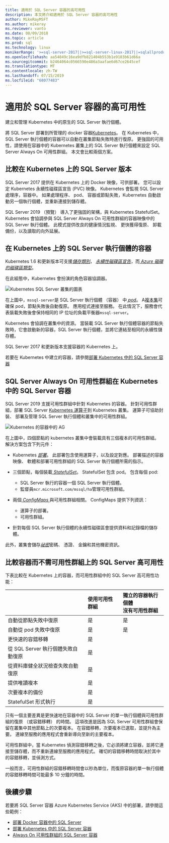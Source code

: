 ```yaml
---
title: 適用於 SQL Server 容器的高可用性
description: 本文將介紹適用於 SQL Server 容器的高可用性
author: MikeRayMSFT
ms.author: mikeray
ms.reviewer: vanto
ms.date: 08/09/2018
ms.topic: article
ms.prod: sql
ms.technology: linux
monikerRange: '>=sql-server-2017||>=sql-server-linux-2017||=sqlallproducts-allversions'
ms.openlocfilehash: aa54849c16ea9dfb821404b553b1e9183b61d66a
ms.sourcegitcommit: b2464064c0566590e486a3aafae6d67ce2645cef
ms.translationtype: MT
ms.contentlocale: zh-TW
ms.lasthandoff: 07/15/2019
ms.locfileid: "68077483"
---
```

# <a name="high-availability-for-sql-server-containers"></a>適用於 SQL Server 容器的高可用性

建立和管理 Kubernetes 中的原生的 SQL Server 執行個體。

將 SQL Server 部署到所管理的 docker 容器[Kubernetes](https://kubernetes.io/)。 在 Kubernetes 中，SQL Server 執行個體的容器可以自動在叢集節點失敗時進行復原。 更強固的可用性，請使用在容器中的 Kubernetes 叢集上的 SQL Server 執行個體來設定 SQL Server Always On 可用性群組。 本文會比較兩個方案。

## <a name="compare-sql-server-versions-on-kubernetes"></a>比較在 Kubernetes 上的 SQL Server 版本

SQL Server 2017 提供在 Kubernetes 上的 Docker 映像，可供部署。 您可以設定 Kubernetes 永續性磁碟區宣告 (PVC) 映像。 Kubernetes 會監視 SQL Server 處理序，容器中。 如果處理程序、 pod、 容器或節點失敗，Kubernetes 自動啟動另一個執行個體，並重新連接到儲存體。

SQL Server 2019 （預覽） 導入了更強固的架構，與 Kubernetes StatefulSet。 Kubernetes 會協調參與 SQL Server Always On 可用性群組的容器映像中的 SQL Server 執行個體。 此模式提供改良的健康情況監視、 更快獲得復原、 卸載備份，以及讀取的向外延展。  

## <a name="container-with-sql-server-instance-on-kubernetes"></a>在 Kubernetes 上的 SQL Server 執行個體的容器

Kubernetes 1.6 和更新版本可支援[*儲存類別*](https://kubernetes.io/docs/concepts/storage/storage-classes/)， [*永續性磁碟區宣告*](https://kubernetes.io/docs/concepts/storage/storage-classes/#persistentvolumeclaims)，而[ *Azure 磁碟的磁碟區類型*](https://github.com/kubernetes/examples/tree/master/staging/volumes/azure_disk)。 

在此組態中，Kubernetes 會扮演的角色容器協調器。 

![Kubernetes SQL Server 叢集的圖表](media/tutorial-sql-server-containers-kubernetes/kubernetes-sql.png)

在上圖中，`mssql-server`是 SQL Server 執行個體 （容器） 中[ *pod*](https://kubernetes.io/docs/concepts/workloads/pods/pod/)。 A[複本集](https://kubernetes.io/docs/concepts/workloads/controllers/replicaset/)可確保 pod，節點失敗後自動復原。 應用程式連接至服務。 在此情況下，服務會代表裝載失敗後會保持相同的 IP 位址的負載平衡器`mssql-server`。

Kubernetes 會協調在叢集中的資源。 當裝載 SQL Server 執行個體容器的節點失敗時，它會啟動新的容器，SQL Server 執行個體，並將它連結至相同的永續性儲存體。

SQL Server 2017 和更新版本支援容器的 Kubernetes 上。

若要在 Kubernetes 中建立的容器，請參閱[部署 Kubernetes 中的 SQL Server 容器](tutorial-sql-server-containers-kubernetes.md)

## <a name="a-sql-server-always-on-availability-group-on-sql-server-containers-in-kubernetes"></a>SQL Server Always On 可用性群組在 Kubernetes 中的 SQL Server 容器

SQL Server 2019 支援可用性群組中針對 Kubernetes 的容器。 針對可用性群組，部署 SQL Server [Kubernetes 運算子](https://coreos.com/blog/introducing-operators.html)到 Kubernetes 叢集。 運算子可協助封裝、 部署及管理 SQL Server 執行個體和叢集中的可用性群組。

![Kubernetes 的容器中的 AG](media/tutorial-sql-server-ag-containers-kubernetes/KubernetesCluster.png)

在上圖中，四個節點的 kubernetes 叢集中會裝載具有三個複本的可用性群組。 解決方案包含下列元件：

* Kubernetes [*部署*](https://kubernetes.io/docs/concepts/workloads/controllers/deployment/)。 此部署包含使用運算子，以及設定對應。 部署描述的容器映像、 軟體和部署可用性群組的 SQL Server 執行個體所需的指示。

* 三個節點，每個裝載[ *StatefulSet*](https://kubernetes.io/docs/concepts/workloads/controllers/statefulset/)。 StatefulSet 包含 pod。 包含每個 pod:
  * SQL Server 執行的容器一個 SQL Server 執行個體。
  * 監督員`mcr.microsoft.com/mssql/ha`管理可用性群組。

* 兩個[ *ConfigMaps* ](https://kubernetes.io/docs/tasks/configure-pod-container/configure-pod-configmap/)與可用性群組相關。 ConfigMaps 提供下列資訊：
  * 運算子的部署。
  * 可用性群組。

 * 針對每個 SQL Server 執行個體的永續性磁碟區會提供資料和記錄檔的儲存體。

此外，叢集會儲存[*祕密*](https://kubernetes.io/docs/concepts/configuration/secret/)密碼、 憑證、 金鑰和其他機密資訊。

## <a name="compare-sql-server-high-availability-on-containers-with-and-without-the-availability-group"></a>比較容器而不需可用性群組上的 SQL Server 高可用性

下表比較在 Kubernetes 上的容器，而可用性群組中的 SQL Server 高可用性功能：

| |使用可用性群組 | 獨立的容器執行個體<br/> 沒有可用性群組
|:------|:------|:------
|自動從節點失敗中復原 | 是 | 是
|自動從 pod 失敗中復原 | 是 | 是
|更快速的容錯移轉 |是 |
|從 SQL Server 執行個體失敗自動復原 | 是 | 
|從資料庫健全狀況檢查失敗自動復原 | 是 | 
|提供唯讀複本 | 是 |
|次要複本的備份 | 是 | 
|StatefulSet 形式執行 | 是 | 

只有一個主要差異是更快速地在容器中的 SQL Server 的單一執行個體與可用性群組的復原 （或容錯移轉） 的時間。 這項改進是因為 SQL Server 可用性群組會保留在叢集中其他節點上的次要複本。 在容錯移轉，次要複本已選取，並提升為主要。 連線至服務的應用程式會重新導向至新的主要複本。

可用性群組中，當 Kubernetes 偵測容錯移轉之後，它必須將建立容器，並將它連接至儲存體，而不重新連線至服務的應用程式。 確切的容錯移轉時間取決於其中的容錯移轉，並偵測方式。 

一般而言，可用性群組的容錯移轉時間會以秒為單位，而復原容器的單一執行個體的容錯移轉時間可能最多 10 分鐘的時間。

## <a name="next-steps"></a>後續步驟

若要將 SQL Server 容器 Azure Kubernetes Service (AKS) 中的部署，請參閱這些範例：

* [部署 Docker 容器中的 SQL Server](sql-server-linux-configure-docker.md)
* [部署 Kubernetes 中的 SQL Server 容器](tutorial-sql-server-containers-kubernetes.md)
* [Always On 可用性群組的 SQL Server 容器](sql-server-ag-kubernetes.md)

